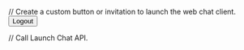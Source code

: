 <html>
<body>

// Create a custom button or invitation to launch the web chat client.
<button id="logoutButton" label="logout" onclick="onUserLogout()">Logout</button>

// Call Launch Chat API.
<script>
    function onUserLogout() {
	    console.log('inside agentforce userlogout');
        embeddedservice_bootstrap.userVerificationAPI
          .clearSession()
          .then(() => {
		  console.log('clearSession Success');
            // Add actions to run after the session is cleared successfully.
          })
          .catch((error) => {
		  console.log('clearSession Error');
            // Add actions to run after clearing the session fails.
          })
          .finally(() => {
            // Add actions to run whether the chat client launches
            // successfully or not.
          });
      
        // Add code to perform any other logout actions.
    }
</script>
 
<script type='text/javascript'>
	function initEmbeddedMessaging() {
		try {
		embeddedservice_bootstrap.settings.language = 'en_US'; // For example, enter 'en' or 'en-US'

  window.addEventListener("onEmbeddedMessagingReady", () => {
    console.log("Received the onEmbeddedMessagingReady event…");

// Send data to Salesforce
embeddedservice_bootstrap.prechatAPI.setHiddenPrechatFields({"Customer_Hash" : "11098324"});
});

window.addEventListener("onEmbeddedMessagingConversationClosed", () => {
  console.log("Received the onEmbeddedMessagingConversationClosed event.");
  // Send your identity token to Salesforce.
  embeddedservice_bootstrap.userVerificationAPI
  .clearSession()
  .then(() => {
    // TO DO: Handle success
    console.log("Success | onEmbeddedMessagingConversationClosed event.");
  })
  .catch((error) => {
    // TO DO: Handle error
    console.log("Error | onEmbeddedMessagingConversationClosed event.");
  })
  .finally(() => {
    // TO DO: Handle regardless of result
});
});

embeddedservice_bootstrap.init(
	'00D0p0000008ecL',
	'Agentforce_GitHub',
	'https://infinitiretaillimited--uat.sandbox.my.site.com/ESWAgentforceGitHub1738318256114',
	{
		scrt2URL: 'https://infinitiretaillimited--uat.sandbox.my.salesforce-scrt.com'
	}
);
} catch (err) {
console.error('Error loading Embedded Messaging: ', err);
}
	};
</script>
<script type='text/javascript' src='https://infinitiretaillimited--uat.sandbox.my.site.com/ESWMIAWCromaDeployment1738054455202/assets/js/bootstrap.min.js' onload='initEmbeddedMessaging()'></script>
</body>
</html>
